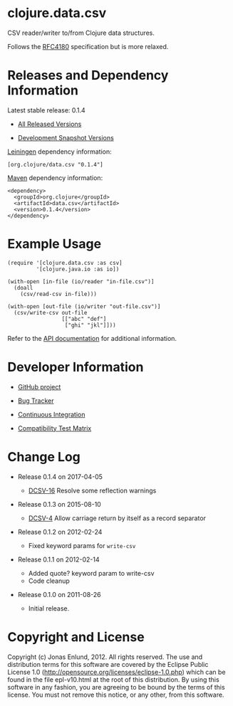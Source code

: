 clojure.data.csv
========================================

CSV reader/writer to/from Clojure data structures.

Follows the [RFC4180](http://tools.ietf.org/html/rfc4180) specification but is more relaxed.



Releases and Dependency Information
========================================

Latest stable release: 0.1.4

* [All Released Versions](http://search.maven.org/#search%7Cga%7C1%7Cg%3A%22org.clojure%22%20AND%20a%3A%22data.csv%22)

* [Development Snapshot Versions](https://oss.sonatype.org/index.html#nexus-search;gav~org.clojure~data.csv~~~)

[Leiningen](https://github.com/technomancy/leiningen) dependency information:

    [org.clojure/data.csv "0.1.4"]

[Maven](http://maven.apache.org/) dependency information:

    <dependency>
      <groupId>org.clojure</groupId>
      <artifactId>data.csv</artifactId>
      <version>0.1.4</version>
    </dependency>



Example Usage
========================================

    (require '[clojure.data.csv :as csv]
             '[clojure.java.io :as io])

    (with-open [in-file (io/reader "in-file.csv")]
      (doall
        (csv/read-csv in-file)))

    (with-open [out-file (io/writer "out-file.csv")]
      (csv/write-csv out-file
                     [["abc" "def"]
                      ["ghi" "jkl"]]))

Refer to the [API documentation](http://clojure.github.com/data.csv/)
for additional information.



Developer Information
========================================

* [GitHub project](https://github.com/clojure/data.csv)

* [Bug Tracker](http://dev.clojure.org/jira/browse/DCSV)

* [Continuous Integration](http://build.clojure.org/job/data.csv/)

* [Compatibility Test Matrix](http://build.clojure.org/job/data.csv-test-matrix/)



Change Log
====================

* Release 0.1.4 on 2017-04-05
  * [DCSV-16](https://dev.clojure.org/jira/browse/DCSV-16) Resolve some reflection warnings

* Release 0.1.3 on 2015-08-10
  * [DCSV-4](http://dev.clojure.org/jira/browse/DCSV-4) Allow carriage
    return by itself as a record separator

* Release 0.1.2 on 2012-02-24
  * Fixed keyword params for `write-csv`

* Release 0.1.1 on 2012-02-14
  * Added quote? keyword param to write-csv
  * Code cleanup

* Release 0.1.0 on 2011-08-26
  * Initial release.



Copyright and License
========================================

Copyright (c) Jonas Enlund, 2012. All rights reserved.  The use and
distribution terms for this software are covered by the Eclipse Public
License 1.0 (http://opensource.org/licenses/eclipse-1.0.php) which can
be found in the file epl-v10.html at the root of this distribution.
By using this software in any fashion, you are agreeing to be bound by
the terms of this license.  You must not remove this notice, or any
other, from this software.

